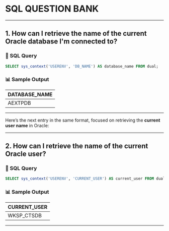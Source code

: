 
# SQL QUESTION BANK
---

## 1. How can I retrieve the name of the current Oracle database I'm connected to?

### 🧾 SQL Query
```sql
SELECT sys_context('USERENV', 'DB_NAME') AS database_name FROM dual;
```

### 📊 Sample Output

| DATABASE_NAME |
|---------------|
| AEXTPDB       |

---

Here’s the next entry in the same format, focused on retrieving the **current user name** in Oracle:

---

## 2. How can I retrieve the name of the current Oracle user?

### 🧾 SQL Query
```sql
SELECT sys_context('USERENV', 'CURRENT_USER') AS current_user FROM dual;
```

### 📊 Sample Output

| CURRENT_USER |
|--------------|
| WKSP_CTSDB |

---
